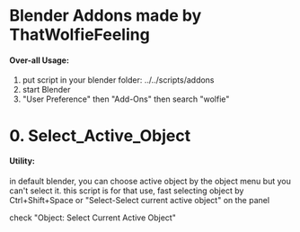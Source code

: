 # Blender Addons made by ThatWolfieFeeling

#### Over-all Usage:
1. put script in your blender folder:
../../scripts/addons
2. start Blender
3. "User Preference" then "Add-Ons" then search "wolfie"

# 0. Select_Active_Object
#### Utility:

in default blender, you can choose active object by the object menu but you can't select it.
this script is for that use,
fast selecting object by Ctrl+Shift+Space or "Select-Select current active object" on the panel

check "Object: Select Current Active Object"


